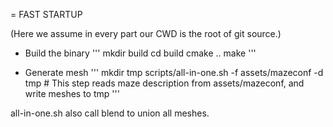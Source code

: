 = FAST STARTUP

(Here we assume in every part our CWD is the root of git source.)

* Build the binary
'''
mkdir build
cd build
cmake ..
make
'''

* Generate mesh
'''
mkdir tmp
scripts/all-in-one.sh -f assets/mazeconf -d tmp # This step reads maze description from assets/mazeconf, and write meshes to tmp
'''

all-in-one.sh also call blend to union all meshes.
